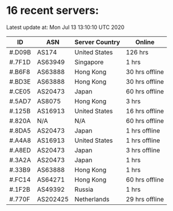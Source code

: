# 16 recent servers:

Latest update at: Mon Jul 13 13:10:10 UTC 2020

| ID | ASN | Server Country | Online |
| -- | --- | -------------- | ------ |
| #.D09B | AS174 | United States | 126 hrs |
| #.7F1D | AS63949 | Singapore | 1 hrs |
| #.B6F8 | AS63888 | Hong Kong | 30 hrs offline |
| #.BD3E | AS63888 | Hong Kong | 30 hrs offline |
| #.CE05 | AS20473 | Japan | 60 hrs offline |
| #.5AD7 | AS8075 | Hong Kong | 3 hrs |
| #.125B | AS16913 | United States | 16 hrs offline |
| #.820A | N/A | N/A | 60 hrs offline |
| #.8DA5 | AS20473 | Japan | 1 hrs offline |
| #.A4A8 | AS16913 | United States | 1 hrs offline |
| #.A8ED | AS20473 | Japan | 3 hrs offline |
| #.3A2A | AS20473 | Japan | 1 hrs |
| #.33B9 | AS63888 | Hong Kong | 1 hrs |
| #.FC14 | AS64271 | Hong Kong | 60 hrs offline |
| #.1F2B | AS49392 | Russia | 1 hrs |
| #.770F | AS202425 | Netherlands | 29 hrs offline |

